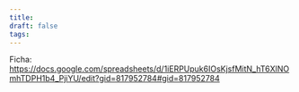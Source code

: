 ```yaml
---
title: 
draft: false
tags:
---
```

Ficha: https://docs.google.com/spreadsheets/d/1iERPUpuk6IOsKjsfMitN_hT6XlNOmhTDPH1b4_PjiYU/edit?gid=817952784#gid=817952784
